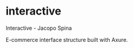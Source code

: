 interactive
===========

Interactive - Jacopo Spina

E-commerce interface structure built with Axure.
